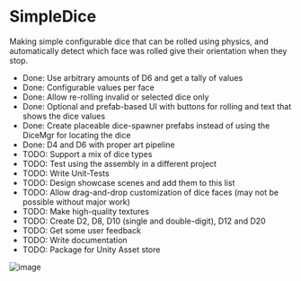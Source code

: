 # SimpleDice
Making simple configurable dice that can be rolled using physics, and automatically detect which face was rolled give their orientation when they stop.
- Done: Use arbitrary amounts of D6 and get a tally of values
- Done: Configurable values per face
- Done: Allow re-rolling invalid or selected dice only
- Done: Optional and prefab-based UI with buttons for rolling and text that shows the dice values
- Done: Create placeable dice-spawner prefabs instead of using the DiceMgr for locating the dice
- Done: D4 and D6 with proper art pipeline
- TODO: Support a mix of dice types
- TODO: Test using the assembly in a different project
- TODO: Write Unit-Tests
- TODO: Design showcase scenes and add them to this list
- TODO: Allow drag-and-drop customization of dice faces (may not be possible without major work)
- TODO: Make high-quality textures
- TODO: Create D2, D8, D10 (single and double-digit), D12 and D20
- TODO: Get some user feedback
- TODO: Write documentation
- TODO: Package for Unity Asset store

![image](https://user-images.githubusercontent.com/46853782/124335736-50e27700-db69-11eb-8439-57a74d29ba63.png)
